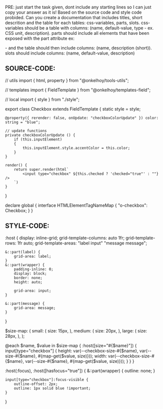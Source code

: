 PRE: just start the task given, dont include any starting lines so I can just copy your answer as it is!
 Based on the source code and style code probided. Can you create a documentation that includes titles, short descrition and the table for each tables: css-variables, parts, slots.
css-variables should be a table with columns: (name, default-value, type - ex. CSS unit, description).
parts should include all elements that have been exposed with the part attribute ex: <p part='foo'> - and the table should then include columns: (name, description (short)).
slots should include columns: (name, default-value, description)

## SOURCE-CODE:
// utils 
import { html, property } from "@onkelhoy/tools-utils";

// templates
import { FieldTemplate } from "@onkelhoy/templates-field";

// local 
import { style } from "./style";

export class Checkbox extends FieldTemplate {
    static style = style;

    @property({ rerender: false, onUpdate: "checkboxColorUpdate" }) color: string = "blue";

    // update functions
    private checkboxColorUpdate () {
        if (this.inputElement)
        {
            this.inputElement.style.accentColor = this.color;
        }
    }

    render() {
        return super.render(html`
            <input type="checkbox" ${this.checked ? 'checked="true"' : ""} />
        `)
    }
}


declare global {
    interface HTMLElementTagNameMap {
        "o-checkbox": Checkbox;
    }
}
## STYLE-CODE:
:host {
    display: inline-grid;
    grid-template-columns: auto 1fr;
    grid-template-rows: 1fr auto;
    grid-template-areas: 
        "label input"
        "message message";

    &::part(label) {
        grid-area: label;
    }
    &::part(wrapper) {
        padding-inline: 0;
        display: block;
        border: none;
        height: auto;

        grid-area: input;
    }

    &::part(message) {
        grid-area: message;
    }
}

$size-map: (
  small: (
    size: 15px,
  ),
  medium: (
    size: 20px,
  ),
  large: (
    size: 28px,
  ),
);

@each $name, $value in $size-map {
    :host([size="#{$name}"]) {
        input[type="checkbox"] {
            height: var(--checkbox-size-#{$name}, var(--size-#{$name}, #{map-get($value, size)}));
            width: var(--checkbox-size-#{$name}, var(--size-#{$name}, #{map-get($value, size)}));
        }
    }
} 


:host(:focus),
:host([hasfocus="true"]) {
    &::part(wrapper) {
        outline: none;
    }

    input[type="checkbox"]:focus-visible {
        outline-offset: 2px;
        outline: 1px solid blue !important;
    }
}